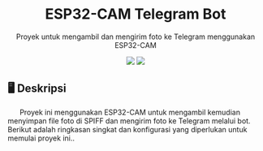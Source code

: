 <h1 align="center">
    ESP32-CAM Telegram Bot
</h1>
<p align="center">
    Proyek untuk mengambil dan mengirim foto ke Telegram menggunakan ESP32-CAM
</p>

<p align="center">
    <img src="https://img.shields.io/badge/build-passing-brightgreen"/>
    <img src="https://img.shields.io/badge/version-v1.0.0-blue"/>
</p>

## 🖥 Deskripsi

<p>
&nbsp; &nbsp; &nbsp; Proyek ini menggunakan ESP32-CAM untuk mengambil kemudian menyimpan file foto di SPIFF dan mengirim foto ke Telegram melalui bot. Berikut adalah ringkasan singkat dan konfigurasi yang diperlukan untuk memulai proyek ini.</b>.
</p>
